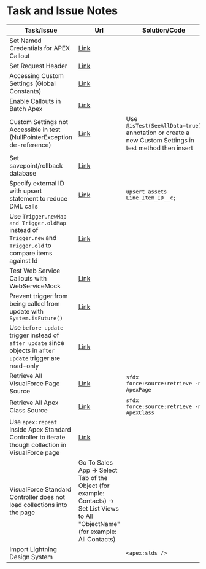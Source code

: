 # Task and Issue Notes

| Task/Issue                                                                                                     | Url                                                                                                                                   | Solution/Code                                                                                        |
| -------------------------------------------------------------------------------------------------------------- | ------------------------------------------------------------------------------------------------------------------------------------- | ---------------------------------------------------------------------------------------------------- |
| Set Named Credentials for APEX Callout                                                                         | [Link](https://developer.salesforce.com/docs/atlas.en-us.apexcode.meta/apexcode/apex_callouts_named_credentials.htm)                  |
| Set Request Header                                                                                             | [Link](https://developer.salesforce.com/docs/atlas.en-us.api_tooling.meta/api_tooling/intro_rest_header_examples.htm)                 |
| Accessing Custom Settings (Global Constants)                                                                   | [Link](https://help.salesforce.com/articleView?id=cs_accessing.htm)                                                                   |
| Enable Callouts in Batch Apex                                                                                  | [Link](https://developer.salesforce.com/docs/atlas.en-us.apexcode.meta/apexcode/apex_batch_interface.htm)                             |
| Custom Settings not Accessible in test (NullPointerException de-reference)                                     | [Link](https://developer.salesforce.com/docs/atlas.en-us.apexcode.meta/apexcode/apex_testing_seealldata_using.htm)                    | Use `@isTest(SeeAllData=true)` annotation or create a new Custom Settings in test method then insert |
| Set savepoint/rollback database                                                                                | [Link](https://developer.salesforce.com/docs/atlas.en-us.apexcode.meta/apexcode/langCon_apex_transaction_control.htm)                 |
| Specify external ID with upsert statement to reduce DML calls                                                  | [Link](https://developer.salesforce.com/docs/atlas.en-us.apexcode.meta/apexcode/langCon_apex_dml_examples_upsert.htm)                 | `upsert assets Line_Item_ID__c;`                                                                     |
| Use `Trigger.newMap and Trigger.oldMap` instead of `Trigger.new` and `Trigger.old` to compare items against Id | [Link](https://developer.salesforce.com/docs/atlas.en-us.apexcode.meta/apexcode/apex_triggers_context_variables.htm)                  |
| Test Web Service Callouts with WebServiceMock                                                                  | [Link](https://developer.salesforce.com/docs/atlas.en-us.apexcode.meta/apexcode/apex_callouts_wsdl2apex_testing.htm)                  |
| Prevent trigger from being called from update with `System.isFuture()`                                         | [Link](https://developer.salesforce.com/docs/atlas.en-us.apexcode.meta/apexcode/apex_methods_system_system.htm)                       |
| Use `before update` trigger instead of `after update` since objects in `after update` trigger are read-only    | [Link](https://developer.salesforce.com/docs/atlas.en-us.apexcode.meta/apexcode/apex_class_System_Trigger.htm)                        |
| Retrieve All VisualForce Page Source                                                                           | [Link](https://developer.salesforce.com/docs/atlas.en-us.sfdx_dev.meta/sfdx_dev/sfdx_dev_develop_any_org.htm)                         | `sfdx force:source:retrieve -m ApexPage`                                                             |
| Retrieve All Apex Class Source                                                                                 | [Link](https://developer.salesforce.com/docs/atlas.en-us.sfdx_dev.meta/sfdx_dev/sfdx_dev_develop_any_org.htm)                         | `sfdx force:source:retrieve -m ApexClass`                                                            |
| Use `apex:repeat` inside Apex Standard Controller to iterate though collection in VisualForce page             | [Link](https://developer.salesforce.com/docs/atlas.en-us.pages.meta/pages/pages_compref_repeat.htm)                                   |
| VisualForce Standard Controller does not load collections into the page                                        | Go To Sales App -> Select Tab of the Object (for example: Contacts) -> Set List Views to All "ObjectName" (for example: All Contacts) |
| Import Lightning Design System                                                                                 |                                                                                                                                       | `<apex:slds />`                                                                                      |
